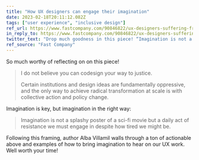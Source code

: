 ```yaml
---
title: "How UX designers can engage their imagination"
date: 2023-02-18T20:11:12.082Z
tags: ["user experience", "inclusive design"]
ref_url: https://www.fastcompany.com/90846822/ux-designers-suffering-from-failure-of-imagination
in_reply_to: https://www.fastcompany.com/90846822/ux-designers-suffering-from-failure-of-imagination
twitter_text: "Drop much goodness in this piece! “Imagination is not a splashy poster of a sci-fi movie but a daily act of resistance we must engage in despite how tired we might be.”"
ref_source: "Fast Company"
---
```


So much worthy of reflecting on on this piece! 

> I do not believe you can codesign your way to justice. 
> 
> Certain institutions and design ideas are fundamentally oppressive, and the only way to achieve radical transformation at scale is with collective action and policy change.

Imagination is key, but imagination in the right way:

> Imagination is not a splashy poster of a sci-fi movie but a daily act of resistance we must engage in despite how tired we might be. 

Following this framing, author Alba Villamil walls through a ton of actionable above and examples of how to bring imagination to hear on our UX work. Well worth your time! 
